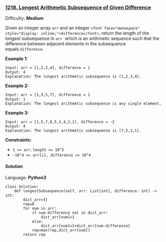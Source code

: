 ### [1218\. Longest Arithmetic Subsequence of Given Difference](https://leetcode.com/problems/longest-arithmetic-subsequence-of-given-difference/)

Difficulty: **Medium**


Given an integer array `arr` and an integer `<font face="monospace" style="display: inline;">difference</font>`, return the length of the longest subsequence in <font face="monospace" style="display: inline;">`arr` </font>which is an arithmetic sequence such that the difference between adjacent elements in the subsequence equals `difference`.

**Example 1:**

```
Input: arr = [1,2,3,4], difference = 1
Output: 4
Explanation: The longest arithmetic subsequence is [1,2,3,4].
```

**Example 2:**

```
Input: arr = [1,3,5,7], difference = 1
Output: 1
Explanation: The longest arithmetic subsequence is any single element.
```

**Example 3:**

```
Input: arr = [1,5,7,8,5,3,4,2,1], difference = -2
Output: 4
Explanation: The longest arithmetic subsequence is [7,5,3,1].
```

**Constraints:**

*   `1 <= arr.length <= 10^5`
*   `-10^4 <= arr[i], difference <= 10^4`


#### Solution

Language: **Python3**

```python3
class Solution:
    def longestSubsequence(self, arr: List[int], difference: int) -> int:
        dict_arr={}
        rep=0
        for num in arr:
            if num-difference not in dict_arr:
                dict_arr[num]=1
            else:
                dict_arr[num]=1+dict_arr[num-difference]
            rep=max(rep,dict_arr[num])
        return rep
```